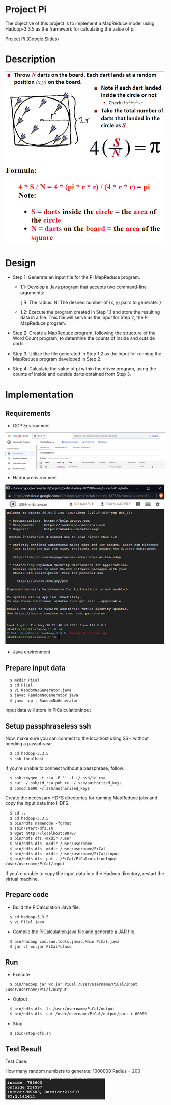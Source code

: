 # Project Pi
The objective of this project is to implement a MapReduce model using Hadoop-3.3.5 as the framework for calculating the value of pi.

 [Project Pi (Google Slides)](https://docs.google.com/presentation/d/1tFK3jWo4Eap3z_REZm50LKX_uZ9Ijcsd/edit?usp=sharing&ouid=100644709684739286941&rtpof=true&sd=true)
 
# Description

![Description](./img/desc.png)

# Design

* Step 1: Generate an input file for the Pi MapReduce program.

  * 1.1: Develop a Java program that accepts two command-line arguments:
    
    { R: The radius. N: The desired number of (x, y) pairs to generate. }
  * 1.2: Execute the program created in Step 1.1 and store the resulting data in a file. This file will serve as the input for Step 2, the Pi MapReduce program.

* Step 2: Create a MapReduce program, following the structure of the Word Count program, to determine the counts of inside and outside darts.

* Step 3: Utilize the file generated in Step 1.2 as the input for running the MapReduce program developed in Step 2.

* Step 4: Calculate the value of pi within the driver program, using the counts of inside and outside darts obtained from Step 3.



# Implementation

## Requirements

* GCP Environment
<img src="./img/gcp.png" alt="GCP" width="700"/>

* Hadoop environment

<img src="./img/hadoop.png" alt="Hadoop" width="500"/>

* Java environment

## Prepare input data
```
  $ mkdir PiCal
  $ cd PiCal
  $ vi RandomNoGenerator.java
  $ javac RandomNoGenerator.java
  $ java -cp . RandomNoGenerator
```

Input data will store in PiCalculationInput

## Setup passphraseless ssh
Now, make sure you can connect to the localhost using SSH without needing a passphrase.
```
  $ cd hadoop-3.3.5
  $ ssh localhost
```
If you're unable to connect without a passphrase, follow:
```
  $ ssh-keygen -t rsa -P '' -f ~/.ssh/id_rsa
  $ cat ~/.ssh/id_rsa.pub >> ~/.ssh/authorized_keys
  $ chmod 0600 ~/.ssh/authorized_keys
```

Create the necessary HDFS directories for running MapReduce jobs and copy the input data into HDFS.
```
  $ cd ..
  $ cd hadoop-3.3.5
  $ bin/hdfs namenode -format
  $ sbin/start-dfs.sh
  $ wget http://localhost:9870/
  $ bin/hdfs dfs -mkdir /user
  $ bin/hdfs dfs -mkdir /user/username
  $ bin/hdfs dfs -mkdir /user/username/PiCal
  $ bin/hdfs dfs -mkdir /user/username/PiCal/input
  $ bin/hdfs dfs -put ../PiCal/PiCalculationInput /user/username/PiCal/input
```
 If you're unable to copy the input data into the Hadoop directory, restart the virtual machine.

## Prepare code

* Build the PiCalculation Java file.
```
  $ cd hadoop-3.3.5
  $ vi PiCal.java      
```

* Compile the PiCalculation.java file and generate a JAR file.
```
  $ bin/hadoop com.sun.tools.javac.Main PiCal.java
  $ jar cf wc.jar PiCal*class  
```

## Run

* Execute
```
  $ bin/hadoop jar wc.jar PiCal /user/username/PiCal/input /user/username/PiCal/output
```

* Output
```
  $ bin/hdfs dfs -ls /user/username/PiCal/output
  $ bin/hdfs dfs -cat /user/username/PiCal/output/part-r-00000 
```

* Stop
```
  $ sbin/stop-dfs.sh
```

## Test Result

Test Case:

How many random numbers to generate: 1000000
Radius = 200

![Output](./img/output.png)

